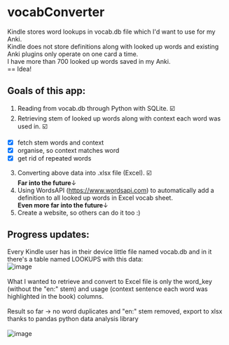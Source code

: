 # vocabConverter
Kindle stores word lookups in vocab.db file which I'd want to use for my Anki. <br> Kindle does not store definitions along with looked up words and existing Anki
plugins only operate on one card a time. <br> I have more than 700 looked up words saved in my Anki. <br>
== Idea!
## Goals of this app:
1. Reading from vocab.db through Python with SQLite. ☑️
2. Retrieving stem of looked up words along with context each word was used in. ☑️
  - [x] fetch stem words and context
  - [x] organise, so context matches word
  - [x] get rid of repeated words
3. Converting above data into .xlsx file (Excel).  ☑️ <br>
**Far into the future**↓
4. Using WordsAPI (https://www.wordsapi.com) to automatically add a definition to all looked up words in Excel vocab sheet. <br>
**Even more far into the future**↓
5. Create a website, so others can do it too :)
## Progress updates:
Every Kindle user has in their device little file named vocab.db and in it there's a table named LOOKUPS with this data: <br>
![image](https://github.com/hebiscus/vocabConverter/assets/107350293/c1e72308-0c87-4fd2-b0cd-ed2c08278d7b) <br><br>
What I wanted to retrieve and convert to Excel file is only the word_key (without the "en:" stem) and usage (context sentence each word was highlighted in the book) columns. <br><br>
Result so far -> no word duplicates and "en:" stem removed, export to xlsx thanks to pandas python data analysis library <br><br>
![image](https://github.com/hebiscus/vocabConverter/assets/107350293/24dff3be-8e60-49e6-a502-b67ee3ac7a35)

